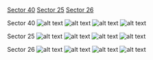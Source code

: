 [Sector 40](#sector40)
[Sector 25](#sector25)
[Sector 26](#sector26)

<a name = "sector40"></a>
Sector 40
![alt text](/tt/TrES-3_Sector_40/TrES-3_Sector_40_a_TimeSeries.png)
![alt text](/tt/TrES-3_Sector_40/TrES-3_Sector_40_b_FoldedLightCurve.png)
![alt text](/tt/TrES-3_Sector_40/TrES-3_Sector_40_b_IndividualTransitsWithFit.png)
![alt text](/tt/TrES-3_Sector_40/TrES-3_Sector_40_c_TimingResiduals.png)

<a name = "sector25"></a>
Sector 25
![alt text](/tt/TrES-3_Sector_25/TrES-3_Sector_25_a_TimeSeries.png)
![alt text](/tt/TrES-3_Sector_25/TrES-3_Sector_25_b_FoldedLightCurve.png)
![alt text](/tt/TrES-3_Sector_25/TrES-3_Sector_25_b_IndividualTransitsWithFit.png)
![alt text](/tt/TrES-3_Sector_25/TrES-3_Sector_25_c_TimingResiduals.png)

<a name = "sector26"></a>
Sector 26
![alt text](/tt/TrES-3_Sector_26/TrES-3_Sector_26_a_TimeSeries.png)
![alt text](/tt/TrES-3_Sector_26/TrES-3_Sector_26_b_FoldedLightCurve.png)
![alt text](/tt/TrES-3_Sector_26/TrES-3_Sector_26_b_IndividualTransitsWithFit.png)
![alt text](/tt/TrES-3_Sector_26/TrES-3_Sector_26_c_TimingResiduals.png)

